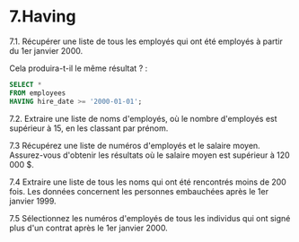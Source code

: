 # 7.Having
7.1. Récupérer une liste de tous les employés qui ont été employés à partir du 1er janvier 2000.

Cela produira-t-il le même résultat ? :
```sql
SELECT *
FROM employees
HAVING hire_date >= '2000-01-01';
```
7.2. Extraire une liste de noms d'employés, où le nombre d'employés est supérieur à 15, en les classant par prénom.

7.3 Récupérez une liste de numéros d'employés et le salaire moyen. Assurez-vous d'obtenir les résultats où le salaire moyen est supérieur à 120 000 $.

7.4 Extraire une liste de tous les noms qui ont été rencontrés moins de 200 fois. Les données concernent les personnes embauchées après le 1er janvier 1999.

7.5 Sélectionnez les numéros d'employés de tous les individus qui ont signé plus d'un contrat après le 1er janvier 2000.
